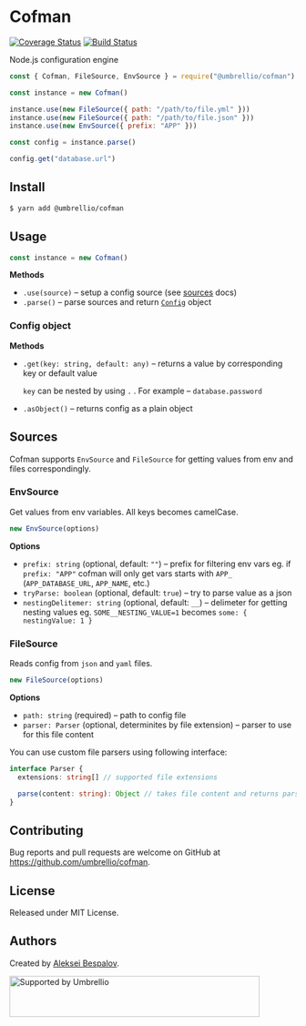 # Cofman

[![Coverage Status](https://coveralls.io/repos/github/umbrellio/cofman/badge.svg?branch=master)](https://coveralls.io/github/umbrellio/cofman?branch=master)
[![Build Status](https://github.com/umbrellio/cofman/actions/workflows/ci.yml/badge.svg)](https://github.com/umbrellio/cofman)

Node.js configuration engine

```js
const { Cofman, FileSource, EnvSource } = require("@umbrellio/cofman")

const instance = new Cofman()

instance.use(new FileSource({ path: "/path/to/file.yml" }))
instance.use(new FileSource({ path: "/path/to/file.json" }))
instance.use(new EnvSource({ prefix: "APP" }))

const config = instance.parse()

config.get("database.url")
```

## Install

```sh
$ yarn add @umbrellio/cofman
```

## Usage

```js
const instance = new Cofman()
```

**Methods**

- `.use(source)` – setup a config source (see [sources](#sources) docs)
- `.parse()` – parse sources and return [`Config`](#config-object) object

### Config object

**Methods**

- `.get(key: string, default: any)` – returns a value by corresponding key or default value

  `key` can be nested by using `.` . For example – `database.password`

- `.asObject()` – returns config as a plain object

## Sources

Cofman supports `EnvSource` and `FileSource` for getting values from env and files correspondingly.

### EnvSource

Get values from env variables. All keys becomes camelCase.

```js
new EnvSource(options)
```

**Options**

- `prefix: string` (optional, default: `""`) – prefix for filtering env vars
  eg. if `prefix: "APP"` cofman will only get vars starts with `APP_` (`APP_DATABASE_URL`, `APP_NAME`, etc.)
- `tryParse: boolean` (optional, default: `true`) – try to parse value as a json
- `nestingDelitemer: string` (optional, default: `__`) – delimeter for getting nesting values
  eg. `SOME__NESTING_VALUE=1` becomes `some: { nestingValue: 1 }`

### FileSource

Reads config from `json` and `yaml` files.

```js
new FileSource(options)
```

**Options**

- `path: string` (required)  – path to config file
- `parser: Parser` (optional, determinites by file extension) – parser to use for this file content

You can use custom file parsers using following interface:

```ts
interface Parser {
  extensions: string[] // supported file extensions

  parse(content: string): Object // takes file content and returns parsed object
}
```

## Contributing

Bug reports and pull requests are welcome on GitHub at https://github.com/umbrellio/cofman.

## License

Released under MIT License.

## Authors

Created by [Aleksei Bespalov](https://github.com/nulldef).

<a href="https://github.com/umbrellio/">
<img style="float: left;" src="https://umbrellio.github.io/Umbrellio/supported_by_umbrellio.svg" alt="Supported by Umbrellio" width="439" height="72">
</a>
